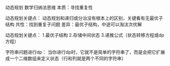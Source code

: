 动态规划
数学归纳法思维
本质：寻找重复性

动态规划关键点：
    动态规划和递归或分治没有根本上的区别，关键看有无最优子结构
    共性：找到重复子问题
    差异：最优子结构，中途可以淘汰次优解

动态规划关键点：
    1.最优子结构
    2.存储中间状态
    3.递推公式（状态转移方程或dp方程）
    
字符串问题进行dp：
    当你进行dp时，它就不是简单的字符串了，而是会把它扩展成一个二维数组来定义状态（行和列就是两个不同的字符串）
    
